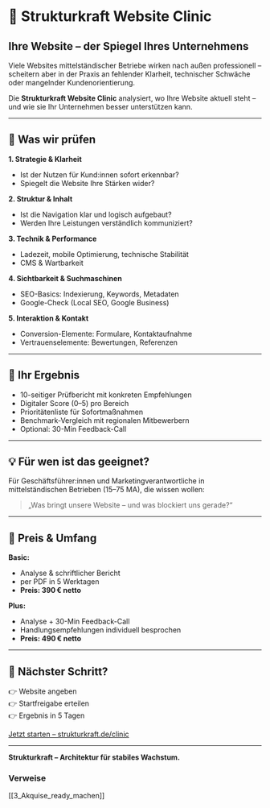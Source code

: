 # 🧪 Strukturkraft Website Clinic

## Ihre Website – der Spiegel Ihres Unternehmens

Viele Websites mittelständischer Betriebe wirken nach außen professionell – scheitern aber in der Praxis an fehlender Klarheit, technischer Schwäche oder mangelnder Kundenorientierung.

Die **Strukturkraft Website Clinic** analysiert, wo Ihre Website aktuell steht – und wie sie Ihr Unternehmen besser unterstützen kann.

---

## 🎯 Was wir prüfen

**1. Strategie & Klarheit**  
- Ist der Nutzen für Kund:innen sofort erkennbar?  
- Spiegelt die Website Ihre Stärken wider?

**2. Struktur & Inhalt**  
- Ist die Navigation klar und logisch aufgebaut?  
- Werden Ihre Leistungen verständlich kommuniziert?

**3. Technik & Performance**  
- Ladezeit, mobile Optimierung, technische Stabilität  
- CMS & Wartbarkeit

**4. Sichtbarkeit & Suchmaschinen**  
- SEO-Basics: Indexierung, Keywords, Metadaten  
- Google-Check (Local SEO, Google Business)

**5. Interaktion & Kontakt**  
- Conversion-Elemente: Formulare, Kontaktaufnahme  
- Vertrauenselemente: Bewertungen, Referenzen

---

## 🧰 Ihr Ergebnis

- 10-seitiger Prüfbericht mit konkreten Empfehlungen  
- Digitaler Score (0–5) pro Bereich  
- Prioritätenliste für Sofortmaßnahmen  
- Benchmark-Vergleich mit regionalen Mitbewerbern  
- Optional: 30-Min Feedback-Call

---

## 💡 Für wen ist das geeignet?

Für Geschäftsführer:innen und Marketingverantwortliche in mittelständischen Betrieben (15–75 MA), die wissen wollen:

> „Was bringt unsere Website – und was blockiert uns gerade?“

---

## 💸 Preis & Umfang

**Basic:**  
- Analyse & schriftlicher Bericht  
- per PDF in 5 Werktagen  
- **Preis: 390 € netto**

**Plus:**  
- Analyse + 30-Min Feedback-Call  
- Handlungsempfehlungen individuell besprochen  
- **Preis: 490 € netto**

---

## 🚀 Nächster Schritt?

👉 Website angeben  
👉 Startfreigabe erteilen  
👉 Ergebnis in 5 Tagen

[Jetzt starten – strukturkraft.de/clinic](#)

---

**Strukturkraft – Architektur für stabiles Wachstum.**



### Verweise
[[3_Akquise_ready_machen]]